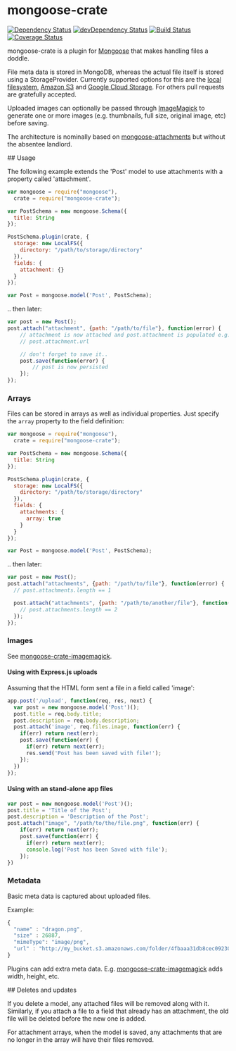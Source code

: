 # mongoose-crate

[![Dependency Status](https://david-dm.org/achingbrain/mongoose-crate.svg?theme=shields.io)](https://david-dm.org/achingbrain/mongoose-crate) [![devDependency Status](https://david-dm.org/achingbrain/mongoose-crate/dev-status.svg?theme=shields.io)](https://david-dm.org/achingbrainmongoose-crate#info=devDependencies) [![Build Status](https://img.shields.io/travis/achingbrain/mongoose-crate/master.svg)](https://travis-ci.org/achingbrain/mongoose-crate) [![Coverage Status](http://img.shields.io/coveralls/achingbrain/mongoose-crate/master.svg)](https://coveralls.io/r/achingbrain/mongoose-crate)

mongoose-crate is a plugin for [Mongoose](http://mongoosejs.com/) that makes handling files a doddle.

File meta data is stored in MongoDB, whereas the actual file itself is stored using a StorageProvider.  Currently supported options for this are the [local filesystem](https://github.com/achingbrain/mongoose-crate-localfs), [Amazon S3](https://github.com/achingbrain/mongoose-crate-s3) and [Google Cloud Storage](https://github.com/achingbrain/mongoose-crate-gcs).  For others pull requests are gratefully accepted.

Uploaded images can optionally be passed through [ImageMagick](https://github.com/achingbrain/mongoose-crate-imagemagick) to generate one or more images (e.g. thumbnails, full size, original image, etc) before saving.

The architecture is nominally based on [mongoose-attachments](https://github.com/heapsource/mongoose-attachments) but without the absentee landlord.

## Usage

The following example extends the 'Post' model to use attachments with a property called 'attachment'.

```javascript
var mongoose = require("mongoose"),
  crate = require("mongoose-crate");

var PostSchema = new mongoose.Schema({
  title: String
});

PostSchema.plugin(crate, {
  storage: new LocalFS({
    directory: "/path/to/storage/directory"
  }),
  fields: {
    attachment: {}
  }
});

var Post = mongoose.model('Post', PostSchema);
```

.. then later:

```javascript
var post = new Post();
post.attach("attachment", {path: "/path/to/file"}, function(error) {
	// attachment is now attached and post.attachment is populated e.g.:
	// post.attachment.url

	// don't forget to save it..
	post.save(function(error) {
		// post is now persisted
	});
});
```

### Arrays

Files can be stored in arrays as well as individual properties. Just specify the `array` property to the field definition:

```javascript
var mongoose = require("mongoose"),
  crate = require("mongoose-crate");

var PostSchema = new mongoose.Schema({
  title: String
});

PostSchema.plugin(crate, {
  storage: new LocalFS({
    directory: "/path/to/storage/directory"
  }),
  fields: {
    attachments: {
      array: true
    }
  }
});

var Post = mongoose.model('Post', PostSchema);
```

.. then later:

```javascript
var post = new Post();
post.attach("attachments", {path: "/path/to/file"}, function(error) {
  // post.attachments.length == 1

  post.attach("attachments", {path: "/path/to/another/file"}, function(error) {
    // post.attachments.length == 2
  });
});
```
### Images

See [mongoose-crate-imagemagick](https://github.com/achingbrain/mongoose-crate-imagemagick).

#### Using with Express.js uploads

Assuming that the HTML form sent a file in a field called 'image':

```javascript
app.post('/upload', function(req, res, next) {
  var post = new mongoose.model('Post')();
  post.title = req.body.title;
  post.description = req.body.description;
  post.attach('image', req.files.image, function(err) {
    if(err) return next(err);
    post.save(function(err) {
      if(err) return next(err);
      res.send('Post has been saved with file!');
    });
  })
});
```

#### Using with an stand-alone app files

```javascript
var post = new mongoose.model('Post')();
post.title = 'Title of the Post';
post.description = 'Description of the Post';
post.attach("image", "/path/to/the/file.png", function(err) {
    if(err) return next(err);
    post.save(function(err) {
      if(err) return next(err);
      console.log('Post has been Saved with file');
    });
})
```

### Metadata

Basic meta data is captured about uploaded files.

Example:

```javascript
{
  "name" : "dragon.png",
  "size" : 26887,
  "mimeType": "image/png",
  "url" : "http://my_bucket.s3.amazonaws.com/folder/4fbaaa31db8cec0923000019-medium.png"
}
```

Plugins can add extra meta data.  E.g. [mongoose-crate-imagemagick](https://github.com/achingbrain/mongoose-crate-imagemagick) adds width, height, etc.

## Deletes and updates

If you delete a model, any attached files will be removed along with it.  Similarly, if you attach a file to a field that already has an attachment, the old file will be deleted before the new one is added.

For attachment arrays, when the model is saved, any attachments that are no longer in the array will have their files removed.
